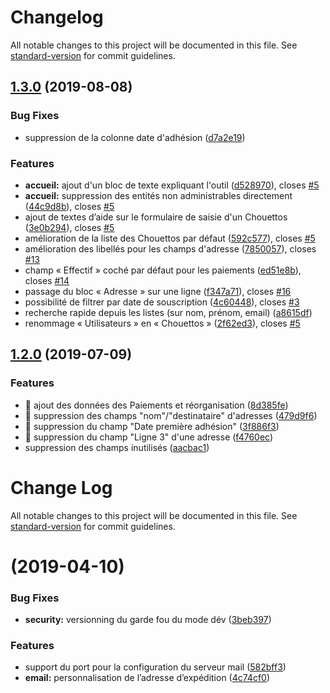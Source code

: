 # Changelog

All notable changes to this project will be documented in this file. See [standard-version](https://github.com/conventional-changelog/standard-version) for commit guidelines.

## [1.3.0](https://github.com/lachouettecoop/chouette-admin-chouettos/compare/v1.2.0...v1.3.0) (2019-08-08)


### Bug Fixes

* suppression de la colonne date d'adhésion ([d7a2e19](https://github.com/lachouettecoop/chouette-admin-chouettos/commit/d7a2e19))


### Features

* **accueil:** ajout d'un bloc de texte expliquant l'outil ([d528970](https://github.com/lachouettecoop/chouette-admin-chouettos/commit/d528970)), closes [#5](https://github.com/lachouettecoop/chouette-admin-chouettos/issues/5)
* **accueil:** suppression des entités non administrables directement ([44c9d8b](https://github.com/lachouettecoop/chouette-admin-chouettos/commit/44c9d8b)), closes [#5](https://github.com/lachouettecoop/chouette-admin-chouettos/issues/5)
* ajout de textes d’aide sur le formulaire de saisie d'un Chouettos ([3e0b294](https://github.com/lachouettecoop/chouette-admin-chouettos/commit/3e0b294)), closes [#5](https://github.com/lachouettecoop/chouette-admin-chouettos/issues/5)
* amélioration de la liste des Chouettos par défaut ([592c577](https://github.com/lachouettecoop/chouette-admin-chouettos/commit/592c577)), closes [#5](https://github.com/lachouettecoop/chouette-admin-chouettos/issues/5)
* amélioration des libellés pour les champs d'adresse ([7850057](https://github.com/lachouettecoop/chouette-admin-chouettos/commit/7850057)), closes [#13](https://github.com/lachouettecoop/chouette-admin-chouettos/issues/13)
* champ « Effectif » coché par défaut pour les paiements ([ed51e8b](https://github.com/lachouettecoop/chouette-admin-chouettos/commit/ed51e8b)), closes [#14](https://github.com/lachouettecoop/chouette-admin-chouettos/issues/14)
* passage du bloc « Adresse » sur une ligne ([f347a71](https://github.com/lachouettecoop/chouette-admin-chouettos/commit/f347a71)), closes [#16](https://github.com/lachouettecoop/chouette-admin-chouettos/issues/16)
* possibilité de filtrer par date de souscription ([4c60448](https://github.com/lachouettecoop/chouette-admin-chouettos/commit/4c60448)), closes [#3](https://github.com/lachouettecoop/chouette-admin-chouettos/issues/3)
* recherche rapide depuis les listes (sur nom, prénom, email) ([a8615df](https://github.com/lachouettecoop/chouette-admin-chouettos/commit/a8615df))
* renommage « Utilisateurs » en « Chouettos » ([2f62ed3](https://github.com/lachouettecoop/chouette-admin-chouettos/commit/2f62ed3)), closes [#5](https://github.com/lachouettecoop/chouette-admin-chouettos/issues/5)

## [1.2.0](https://github.com/lachouettecoop/chouette-admin-chouettos/compare/v1.1.0...v1.2.0) (2019-07-09)


### Features

* 🎸 ajout des données des Paiements et réorganisation ([8d385fe](https://github.com/lachouettecoop/chouette-admin-chouettos/commit/8d385fe))
* 🎸 suppression des champs "nom"/"destinataire" d'adresses ([479d9f6](https://github.com/lachouettecoop/chouette-admin-chouettos/commit/479d9f6))
* 🎸 suppression du champ "Date première adhésion" ([3f886f3](https://github.com/lachouettecoop/chouette-admin-chouettos/commit/3f886f3))
* 🎸 suppression du champ "Ligne 3" d'une adresse ([f4760ec](https://github.com/lachouettecoop/chouette-admin-chouettos/commit/f4760ec))
* suppression des champs inutilisés ([aacbac1](https://github.com/lachouettecoop/chouette-admin-chouettos/commit/aacbac1))



# Change Log

All notable changes to this project will be documented in this file. See [standard-version](https://github.com/conventional-changelog/standard-version) for commit guidelines.

#  (2019-04-10)


### Bug Fixes

* **security:** versionning du garde fou du mode dév ([3beb397](https://github.com/lachouettecoop/chouette-admin-chouettos/commit/3beb397))


### Features

* support du port pour la configuration du serveur mail ([582bff3](https://github.com/lachouettecoop/chouette-admin-chouettos/commit/582bff3))
* **email:** personnalisation de l’adresse d’expédition ([4c74cf0](https://github.com/lachouettecoop/chouette-admin-chouettos/commit/4c74cf0))
